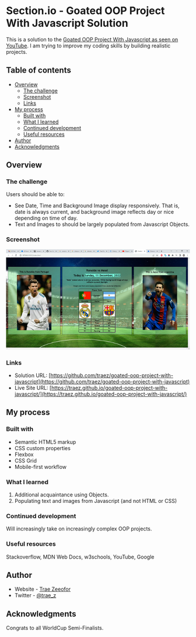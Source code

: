 # Section.io - Goated OOP Project With Javascript Solution

This is a solution to the [Goated OOP Project With Javascript as seen on YouTube](https://www.youtube.com/watch?v=jDzVgSQUzEE). I am trying to improve my coding skills by building realistic projects. 

## Table of contents

- [Overview](#overview)
  - [The challenge](#the-challenge)
  - [Screenshot](#screenshot)
  - [Links](#links)
- [My process](#my-process)
  - [Built with](#built-with)
  - [What I learned](#what-i-learned)
  - [Continued development](#continued-development)
  - [Useful resources](#useful-resources)
- [Author](#author)
- [Acknowledgments](#acknowledgments)

## Overview

### The challenge

Users should be able to:

- See Date, Time and Background Image display responsively. That is, date is always current, and background image reflects day or nice depending on time of day.  
- Text and Images to should be largely populated from Javascript Objects.  

### Screenshot

![](screenshot-desktop.png)

### Links

- Solution URL: [https://github.com/traez/goated-oop-project-with-javascript](https://github.com/traez/goated-oop-project-with-javascript)
- Live Site URL: [https://traez.github.io/goated-oop-project-with-javascript/](https://traez.github.io/goated-oop-project-with-javascript/)

## My process

### Built with

- Semantic HTML5 markup
- CSS custom properties
- Flexbox
- CSS Grid
- Mobile-first workflow

### What I learned

1) Additional acquaintance using Objects. 
2) Populating text and images from Javascript (and not HTML or CSS)

### Continued development

Will increasingly take on increasingly complex OOP projects.    

### Useful resources

Stackoverflow, MDN Web Docs, w3schools, YouTube, Google 

## Author

- Website - [Trae Zeeofor](https://github.com/traez)  
- Twitter - [@trae_z](https://twitter.com/trae_z) 

## Acknowledgments

Congrats to all WorldCup Semi-Finalists.
